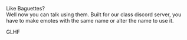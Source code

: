 Like Baguettes?  
Well now you can talk using them.  Built for our class discord server, you have to make emotes with the same name or alter the name to use it.

GLHF
